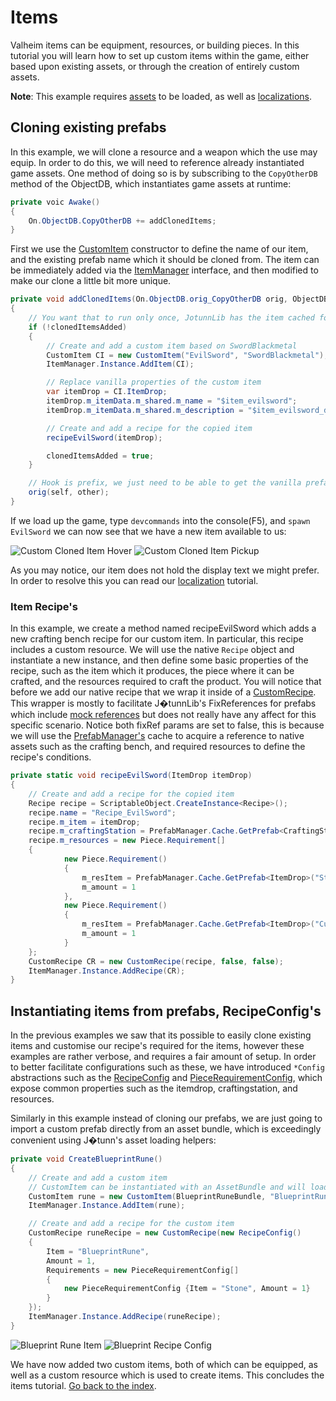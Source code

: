 # Items
Valheim items can be equipment, resources, or building pieces. In this tutorial you will learn how to set up custom items within the game, either based upon existing assets, or through the creation of entirely custom assets.

**Note**: This example requires [assets](assets.md) to be loaded, as well as [localizations](localization.md).

## Cloning existing prefabs

In this example, we will clone a resource and a weapon which the use may equip. In order to do this, we will need to reference already instantiated game assets. One method of doing so is by subscribing to the `CopyOtherDB` method of the ObjectDB, which instantiates game assets at runtime:

```cs
private voic Awake()
{
    On.ObjectDB.CopyOtherDB += addClonedItems;
}
```

First we use the [CustomItem](xref:JotunnLib.Entities.CustomItem) constructor to define the name of our item, and the existing prefab name which it should be cloned from. The item can be immediately added via the [ItemManager](xref:JotunnLib.ItemManager.AddItem) interface, and then modified to make our clone a little bit more unique.
```cs
private void addClonedItems(On.ObjectDB.orig_CopyOtherDB orig, ObjectDB self, ObjectDB other)
{
    // You want that to run only once, JotunnLib has the item cached for the game session
    if (!clonedItemsAdded)
    {
        // Create and add a custom item based on SwordBlackmetal
        CustomItem CI = new CustomItem("EvilSword", "SwordBlackmetal");
        ItemManager.Instance.AddItem(CI);

        // Replace vanilla properties of the custom item
        var itemDrop = CI.ItemDrop;
        itemDrop.m_itemData.m_shared.m_name = "$item_evilsword";
        itemDrop.m_itemData.m_shared.m_description = "$item_evilsword_desc";

        // Create and add a recipe for the copied item
        recipeEvilSword(itemDrop);

        clonedItemsAdded = true;
    }

    // Hook is prefix, we just need to be able to get the vanilla prefabs, JotunnLib registers them in ObjectDB
    orig(self, other);
}
```

If we load up the game, type `devcommands` into the console(F5), and `spawn EvilSword` we can now see that we have a new item available to us:

 ![Custom Cloned Item Hover](../../images/data/customClonedItemHover.png)
 ![Custom Cloned Item Pickup](../../images/data/customClonedItemPickup.png) 

As you may notice, our item does not hold the display text we might prefer. In order to resolve this you can read our [localization](localization.md) tutorial.

### Item Recipe's
In this example, we create a method named recipeEvilSword which adds a new crafting bench recipe for our custom item. In particular, this recipe includes a custom resource. We will use the native `Recipe` object and instantiate a new instance, and then define some basic properties of the recipe, such as the item which it produces, the piece where it can be crafted, and the resources required to craft the product. You will notice that before we add our native recipe that we wrap it inside of a [CustomRecipe](xref:JotunnLib.Entities.CustomRecipe). This wrapper is mostly to facilitate J�tunnLib's FixReferences for prefabs which include [mock references](mocks.md) but does not really have any affect for this specific scenario. Notice both fixRef params are set to false, this is because we will use the [PrefabManager's](xref:JotunnLib.PrefabManager.GetPrefab) cache to acquire a reference to native assets such as the crafting bench, and required resources to define the recipe's conditions.

```cs
private static void recipeEvilSword(ItemDrop itemDrop)
{
    // Create and add a recipe for the copied item
    Recipe recipe = ScriptableObject.CreateInstance<Recipe>();
    recipe.name = "Recipe_EvilSword";
    recipe.m_item = itemDrop;
    recipe.m_craftingStation = PrefabManager.Cache.GetPrefab<CraftingStation>("piece_workbench");
    recipe.m_resources = new Piece.Requirement[]
    {
            new Piece.Requirement()
            {
                m_resItem = PrefabManager.Cache.GetPrefab<ItemDrop>("Stone"),
                m_amount = 1
            },
            new Piece.Requirement()
            {
                m_resItem = PrefabManager.Cache.GetPrefab<ItemDrop>("CustomWood"),
                m_amount = 1
            }
    };
    CustomRecipe CR = new CustomRecipe(recipe, false, false);
    ItemManager.Instance.AddRecipe(CR);
}
```


## Instantiating items from prefabs, RecipeConfig's

In the previous examples we saw that its possible to easily clone existing items and customise our recipe's required for the items, however these examples are rather verbose, and requires a fair amount of setup. In order to better facilitate configurations such as these, we have introduced `*Config` abstractions such as the [RecipeConfig](JotunnLib.Config.RecipeConfig) and [PieceRequirementConfig](JotunnLib.Config.PieceRequirementConfig), which expose common properties such as the itemdrop, craftingstation, and resources.

Similarly in this example instead of cloning our prefabs, we are just going to import a custom prefab directly from an asset bundle, which is exceedingly convenient using J�tunn's asset loading helpers:

```cs
private void CreateBlueprintRune()
{
    // Create and add a custom item
    // CustomItem can be instantiated with an AssetBundle and will load the prefab from there
    CustomItem rune = new CustomItem(BlueprintRuneBundle, "BlueprintRune", false);
    ItemManager.Instance.AddItem(rune);

    // Create and add a recipe for the custom item
    CustomRecipe runeRecipe = new CustomRecipe(new RecipeConfig()
    {
        Item = "BlueprintRune",
        Amount = 1,
        Requirements = new PieceRequirementConfig[]
        {
            new PieceRequirementConfig {Item = "Stone", Amount = 1}
        }
    });
    ItemManager.Instance.AddRecipe(runeRecipe);
}
```

![Blueprint Rune Item](../../images/data/blueprintRuneItem.png) ![Blueprint Recipe Config](../../images/data/blueprintRecipeConfig.png)

We have now added two custom items, both of which can be equipped, as well as a custom resource which is used to create items. This concludes the items tutorial. [Go back to the index](../intro.md).